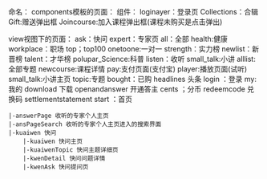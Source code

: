 命名：
components模板的页面：
组件：
	loginayer：登录页
	Collections：合辑
	Gift:赠送弹出框
	Joincourse:加入课程弹出框(课程未购买是点击弹出)


view视图下的页面：
	ask：快问
	expert：专家页
			all：全部
			health:健康
			workplace：职场
			top；top100
			onetoone:一对一
			strength：实力榜
			newlist：新晋榜
			talent：才华榜
			polupar_Science:科普
	listen：收听
	small_talk:小讲
		alllist:全部专题
		newcourse:课程详情
		pay:支付页面(支付宝)
		player:播放页面(试听)
		small_talk:小讲主页 
		topic:专题
	bought：已购
	headlines 头条
	login ：登录
	my: 我的
		download 下载
		openandanswer 开通答主
		cents ；分币
		redeemcode 兑换码
		settlementstatement
	start ：首页

	|-answerPage 收听的专家个人主页
	|-ansPageSearch 收听的专家个人主页进入的搜索界面
	|-kuaiwen 快问
		|-kuaiwen 快问主页
		|-kuaiwenTopic 快问主题详细页
		|-kwenDetail 快问问题详情
		|-kwenAsk 快问提问页
